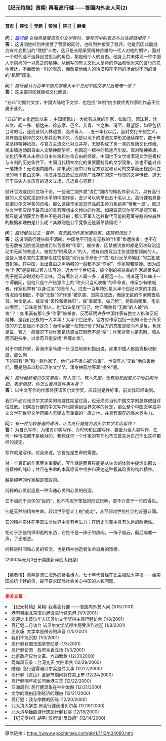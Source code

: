 ### 【纪元特稿】黄翔: 再看高行健 ——答国内外友人问(2)

---

#### [首页](../../../..?n34090) &nbsp;|&nbsp; [评论](../../../../../epoch-comment?n34090) &nbsp;|&nbsp; [专题](../../../../../epoch-special?n34090) &nbsp;|&nbsp; [禁闻](../../../../../epoch-news?n34090) &nbsp;|&nbsp; [禁书](../../../../../books?n34090) &nbsp;|&nbsp; [翻墙](https://github.com/gfw-breaker/nogfw/blob/master/README.md?n34090)


<div class="post_content" id="artbody" itemprop="articleBody">
 <!-- article content begin -->
 <p>
  <b>
   问：
  </b>
  <i>
   <ok href="http://www.dajiyuan.com/news/epochnews/news/Focus.asp?Focus_ID=382">
    <font color="blue">
     高行健
    </font>
   </ok>
   在瑞典接受诺贝尔文学奖时，受奖词中的表态与以往迥然相异？
  </i>
  <br/>
  <b>
   答：
  </b>
  这说明他听到并接受了赞赏的同时，也听到并接受了批评。他是否因此而成为有社会担当的“理想”人物，这只是长期承受精神苦难的一代人对他的期许，面对一个时代选不选择自觉担当的角色，那是他个人的自由。他身上并未体现一种中国人所崇尚的一以贯之的精神。从他写的有关文化大革命的作品和他历来的言行的总体传达，不会因他一时的表态，而改变他给人的冷漠和在不同的场合说不同的话的“机智”印象。
 </p>
 <p>
  <b>
   问：
  </b>
  <i>
   高行健认为百年中国文学或大半个世纪中国文学几近奄奄一息？
  </i>
  <br/>
  <b>
   答：
  </b>
  这主要只能就极权文化而言。
 </p>
 <p>
  “五四”时期的文学，中国大陆地下文学、也包括“体制”内少数优秀作家的作品不应属于此列。
 </p>
 <p>
  “五四”新文化运动以来 ，中国涌现出一大批有成就的作家，如鲁迅、郭沫若、沈从文、闻一多、郁达夫、徐志摩、巴金、艾青、卞之琳、冯至、戴望舒，如果包括台湾的话，还应该列入林语堂、洛夫等人……五十年代以后，面对文化专制主义，具有自由精神的文化却并没有消失，而是以地下的潜流文学形式继续存在，数十年来坚持精神抵抗，与官方主流文化对立并存，无疑构成了另一类的反叛文化传统。民主墙运动因自由人文精神而孕育，也因这一精神的启迪而引发。面对精神暴虐，文化抗争者从未停止自由生命和生命自由的倾诉。中国地下文学或潜流文学是极权与专制的历史条件下，中国当代精神文化的重要而特异的文学现象，谁也不能对此一笔抹杀！无论国内国外，如果我们眼中只有官方钦定和认可的文学而无视民间立场的地下自由文学、冷漠并孤立备受压抑却广泛存在的这一珍贵的文学传统，这无异于丧失人类应有的道义立场，几近良心犯罪！
 </p>
 <p>
  抛开官方或民间立场不论，一些流亡国外或“流亡”国内的知名作家认为，具有高行健的人文成就或创作水平的中国作家，至少可以列举出五十名以上。高行健若具备获诺贝尔文学奖的资格，那么这些作家及其作品的生命力也绝非“奄奄一息”。诺贝尔文学奖应授予最杰出的具有理想主义倾向的作家。如果说诺贝尔奖不是冠军赛，那只能说明获奖作家并不是最好的；那么亚军入选并取代可能的冠军夺魁的权威性的根据和理由是什么呢？其原则是公平竞争还是垂伶馈赠呢？
 </p>
 <p>
  <b>
   问：
  </b>
  <i>
   高行健说过去一百年，有无数的作家惨遭杀害、囚禁和流放？
  </i>
  <br/>
  <b>
   答：
  </b>
  这说明高行健头脑不清晰。中国绝不可能有无数的“作家”惨遭杀害；也不存在无数被囚禁或流放或罚以苦役的“作家”。被杀害、囚禁或流放的都是历次政治运动中无闻的普通人，被视为“阶级敌人”的人，或有自由政治主张或思想倾向的人。这些人被杀害的主要罪名往往都是“现行反革命份子”或“现行反革命集团”的主犯或首犯等。在中国，发出自由之声呐喊的一般都不是“作家”，作家噤若寒蝉。因为成为“作家”是要经过官方认可的。近大半个世纪来，极个别的被杀害的作家最著名的例子是延安时期的王实味，另有著名诗人闻一多；说得远一点，或者还可以举出一个谭嗣同，但他只是个严格意义上的“砍头只当风吹帽”的革命者。作家少有呐喊者，作家也罕有“以身试法”的革命人。过去一百年特别是大半个世纪以来的中国，情况恰恰相反，不是“无数”的“作家”被杀害、囚禁或流放，而是无数的作家俯首贴耳、唯命是从、或甘当“齿轮和螺丝钉”，或“拿起笔、做刀枪”，党指向哪里，笔杀向哪里，“口诛笔伐”别人，也“口诛笔伐”自己，他们哪会有“无数”的人被“杀害”？！如果真有那么多“作家”被杀害，反而证明许多中国作家有独立人格和反叛精神，是我们民族的一大幸事！大半个世纪来，官方对作家包括一般知识份子所采取的方式是压而不是杀；而作家或一般知识份子对官方的态度是顺而不是反。也就是说，官方一般情况下对作家是诱惑或压制而不是“杀”；作家对官方是忍耐、顺从而回避抗争，以求苟且偷安或“养尊处优”。
 </p>
 <p>
  对于中国作家，香港作家马建一针见血地犀利指出说，如果中国人都逃离极权制度，那么剩
  <br/>
  下的只有“党”和一群作家了。他们并不担心被“杀害”，也没有人“无数”地杀害他们，而是翘首以盼诺贝尔文学奖、浑身抽筋地等着“提名”呢。
 </p>
 <p>
  <b>
   问：
  </b>
  <i>
   高行健获诺贝尔文学奖，有人高兴，有人失望，也有朋友因道义冲动拍案而起、表示愤怒，你怎么看待这件事本身？
  </i>
  <br/>
  <b>
   答：
  </b>
  以中文写作的作家终获诺贝尔文学奖，应该说是件好事，前文我已经说到。
 </p>
 <p>
  我们不必对诺贝尔文学奖的权威性期望过高，也无须对当代中国文学的总体成就评估过低。如果高行健的中文写作也能得到世界文学的肯定，那么整个中国文学或中文文学在世界文学范围内无疑占有重要的一席之地，并具有潜在的强大竞争力。
 </p>
 <p>
  <b>
   问：
  </b>
  <i>
   有一种比较普遍的说法，认为高行健是为诺贝尔文学奖而写作？
  </i>
  <br/>
  <b>
   答：
  </b>
  为自己写作、为诺贝尔奖写作、为时代和民族写作、甚至为全人类写作，任何一种情况都不是绝对的，我想任何一个作家的写作也不应首先为自己作出这样那样的规定。
 </p>
 <p>
  写作就是写作。对我来说，它首先是生命的需要。
 </p>
 <p>
  对一个真正的作家至关重要的，写作就是而且只能是从生命的体验中提炼出那么一份精神的纯粹；并且在生命的本真倾诉中维护和表达这种极其珍贵的纯粹精神。
 </p>
 <p>
  越是纯粹的作家越是孤寂的。
 </p>
 <p>
  纯粹的心灵创造是一种沟通心灵和心灵的创造。
 </p>
 <p>
  它不趋向于具体的“目的”，也不拘泥于笨拙的形式玩味，更不介意于一时的得失。
 </p>
 <p>
  它是天然的精神生命，超越世俗意义上的“成功”，甚至超越世俗社会的普遍认同。
 </p>
 <p>
  它的精神实体在宇宙生命世界中具有再生力；在历史时空中具有久远的耐磨性。
 </p>
 <p>
  相对于那些稍纵即逝的东西，它绝不是一阵子的热闹，一阵子烟云，最后唏嘘一声，了无痕迹。
 </p>
 <p>
  纯粹是时间和心灵的积淀，也是精神创造者生命自身的馈赠。
 </p>
 <p>
  (2000年元月3日于美国新泽西太阳屋)
 </p>
 <hr/>
 <p>
  【编者按】黄翔是流亡海外的著名诗人，七十年代曾经在民主墙贴大字报－－给美国总统卡特的信，最早要求国际社会关心中国的人权问题。
 </p>
 <hr/>
 <p>
  <b>
   <font color="red">
    相关文章
   </font>
  </b>
  <br/>
 </p>
 <li>
  <ok href="http://epochtimes.com/news/epochnews/newscontent.asp?ID=34087" target="_blank">
   【纪元特稿】黄翔: 我看高行健 ——答国内外友人问
  </ok>
  (1/13/2001)
  <li>
   <ok href="http://epochtimes.com/news/epochnews/newscontent.asp?ID=31723" target="_blank">
    港府紧跟北京取消邀请高行健来港
   </ok>
   (1/9/2001)
   <li>
    <ok href="http://epochtimes.com/news/epochnews/newscontent.asp?ID=31440" target="_blank">
     欢迎史上首位华人诺贝尔文学奖得主高行健访台
    </ok>
    (1/8/2001)
    <li>
     <ok href="http://epochtimes.com/news/epochnews/newscontent.asp?ID=31197" target="_blank">
      高行健二月访台 诺贝尔文学奖得主将受热烈欢迎
     </ok>
     (1/8/2001)
     <li>
      <ok href="http://epochtimes.com/news/epochnews/newscontent.asp?ID=29957" target="_blank">
       庄永康: 文学本是微弱的声音
      </ok>
      (1/5/2001)
      <li>
       <ok href="http://epochtimes.com/news/epochnews/newscontent.asp?ID=29346" target="_blank">
        我们不能沉默
       </ok>
       (1/3/2001)
       <li>
        <ok href="http://epochtimes.com/news/epochnews/newscontent.asp?ID=29325" target="_blank">
         高行健获颁法国荣誉勋章
        </ok>
        (1/3/2001)
        <li>
         <ok href="http://epochtimes.com/news/epochnews/newscontent.asp?ID=29318" target="_blank">
          高行健访港　政府未表立场
         </ok>
         (1/3/2001)
         <li>
          <ok href="http://epochtimes.com/news/epochnews/newscontent.asp?ID=28261" target="_blank">
           北京政府应为文革、六四致歉
          </ok>
          (12/31/2000)
          <li>
           <ok href="http://epochtimes.com/news/epochnews/newscontent.asp?ID=27941" target="_blank">
            两岸风云录：台湾变天 大陆肃贪
           </ok>
           (12/29/2000)
           <li>
            <ok href="http://epochtimes.com/news/epochnews/newscontent.asp?ID=27342" target="_blank">
             陆铿: 高行健得诺贝尔奖是件大事
            </ok>
            (12/27/2000)
            <li>
             <ok href="http://epochtimes.com/news/epochnews/newscontent.asp?ID=26652" target="_blank">
              高行健《灵山》圣诞节期间将在美上市
             </ok>
             (12/24/2000)
             <li>
              <ok href="http://epochtimes.com/news/epochnews/newscontent.asp?ID=26141" target="_blank">
               高行健明年初访问香港三天
              </ok>
              (12/22/2000)
              <li>
               <ok href="http://epochtimes.com/news/epochnews/newscontent.asp?ID=25873" target="_blank">
                亚洲周刊: 高行健现象在神州发酵
               </ok>
               (12/21/2000)
               <li>
                <ok href="http://epochtimes.com/news/epochnews/newscontent.asp?ID=25872" target="_blank">
                 文学的理由压倒经济的理由
                </ok>
                (12/21/2000)
                <li>
                 <ok href="http://epochtimes.com/news/epochnews/newscontent.asp?ID=25641" target="_blank">
                  高行健：我与宗教的因缘
                 </ok>
                 (12/20/2000)
                 <li>
                  <ok href="http://epochtimes.com/news/epochnews/newscontent.asp?ID=25504" target="_blank">
                   北大清大学生 庆高行健获诺贝尔奖
                  </ok>
                  (12/19/2000)
                  <li>
                   <ok href="http://epochtimes.com/news/epochnews/newscontent.asp?ID=25294" target="_blank">
                    北大清华酝酿游行庆高行健获奖
                   </ok>
                   (12/18/2000)
                   <li>
                    <ok href="http://epochtimes.com/news/epochnews/newscontent.asp?ID=24452" target="_blank">
                     【纪元专栏】胡平: 驳所谓“反政府”
                    </ok>
                    (12/14/2000)
                    <br/>
                    <!-- article content end -->
                    <div id="below_article_ad">
                    </div>
                   </li>
                  </li>
                 </li>
                </li>
               </li>
              </li>
             </li>
            </li>
           </li>
          </li>
         </li>
        </li>
       </li>
      </li>
     </li>
    </li>
   </li>
  </li>
 </li>
</div>


---

原文链接：https://www.epochtimes.com/gb/1/1/13/n34090.htm